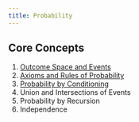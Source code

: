 ```yaml
---
title: Probability
---
```


## Core Concepts
1. [Outcome Space and Events](Outcomes-Space-Events)
1. [Axioms and Rules of Probability](Axioms_and_Rules)
1. [Probability by Conditioning](Conditional_Probability)
1. Union and Intersections of Events
1. Probability by Recursion
1. Independence